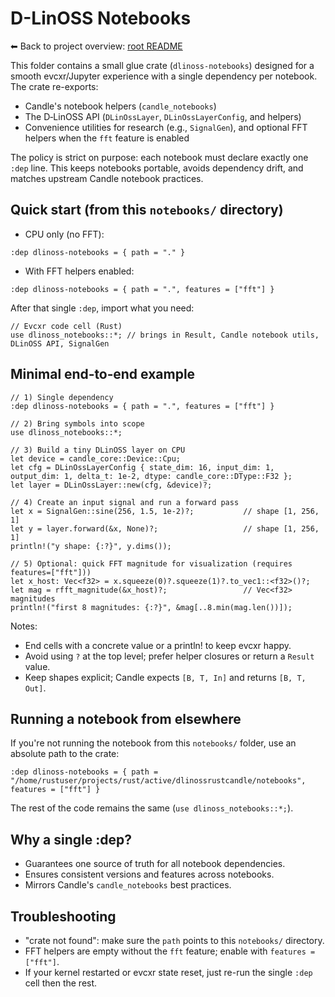 # D-LinOSS Notebooks

⬅ Back to project overview: [root README](../README.md)

This folder contains a small glue crate (`dlinoss-notebooks`) designed for a smooth evcxr/Jupyter experience with a single dependency per notebook. The crate re-exports:

- Candle's notebook helpers (`candle_notebooks`)
- The D‑LinOSS API (`DLinOssLayer`, `DLinOssLayerConfig`, and helpers)
- Convenience utilities for research (e.g., `SignalGen`), and optional FFT helpers when the `fft` feature is enabled

The policy is strict on purpose: each notebook must declare exactly one `:dep` line. This keeps notebooks portable, avoids dependency drift, and matches upstream Candle notebook practices.

## Quick start (from this `notebooks/` directory)

- CPU only (no FFT):

```
:dep dlinoss-notebooks = { path = "." }
```

- With FFT helpers enabled:

```
:dep dlinoss-notebooks = { path = ".", features = ["fft"] }
```

After that single `:dep`, import what you need:

```
// Evcxr code cell (Rust)
use dlinoss_notebooks::*; // brings in Result, Candle notebook utils, DLinOSS API, SignalGen
```

## Minimal end‑to‑end example

```
// 1) Single dependency
:dep dlinoss-notebooks = { path = ".", features = ["fft"] }

// 2) Bring symbols into scope
use dlinoss_notebooks::*;

// 3) Build a tiny DLinOSS layer on CPU
let device = candle_core::Device::Cpu;
let cfg = DLinOssLayerConfig { state_dim: 16, input_dim: 1, output_dim: 1, delta_t: 1e-2, dtype: candle_core::DType::F32 };
let layer = DLinOssLayer::new(cfg, &device)?;

// 4) Create an input signal and run a forward pass
let x = SignalGen::sine(256, 1.5, 1e-2)?;           // shape [1, 256, 1]
let y = layer.forward(&x, None)?;                   // shape [1, 256, 1]
println!("y shape: {:?}", y.dims());

// 5) Optional: quick FFT magnitude for visualization (requires features=["fft"]))
let x_host: Vec<f32> = x.squeeze(0)?.squeeze(1)?.to_vec1::<f32>()?;
let mag = rfft_magnitude(&x_host)?;                 // Vec<f32> magnitudes
println!("first 8 magnitudes: {:?}", &mag[..8.min(mag.len())]);
```

Notes:
- End cells with a concrete value or a println! to keep evcxr happy.
- Avoid using `?` at the top level; prefer helper closures or return a `Result` value.
- Keep shapes explicit; Candle expects `[B, T, In]` and returns `[B, T, Out]`.

## Running a notebook from elsewhere

If you're not running the notebook from this `notebooks/` folder, use an absolute path to the crate:

```
:dep dlinoss-notebooks = { path = "/home/rustuser/projects/rust/active/dlinossrustcandle/notebooks", features = ["fft"] }
```

The rest of the code remains the same (`use dlinoss_notebooks::*;`).

## Why a single :dep?

- Guarantees one source of truth for all notebook dependencies.
- Ensures consistent versions and features across notebooks.
- Mirrors Candle's `candle_notebooks` best practices.

## Troubleshooting

- "crate not found": make sure the `path` points to this `notebooks/` directory.
- FFT helpers are empty without the `fft` feature; enable with `features = ["fft"]`.
- If your kernel restarted or evcxr state reset, just re-run the single `:dep` cell then the rest.
